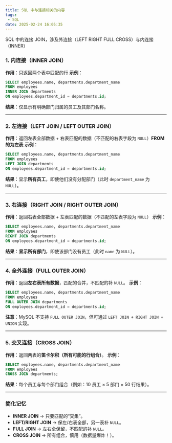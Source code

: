 ```yaml
---
title: SQL 中与连接相关的内容
tags:
 - SQL
date: 2025-02-24 16:05:35
---
```


SQL 中的连接 JOIN，涉及外连接（LEFT RIGHT FULL CROSS）与内连接（INNER）

<!--more-->

### 1. **内连接（INNER JOIN）**

**作用**：只返回两个表中匹配的行
**示例**：

```sql
SELECT employees.name, departments.department_name
FROM employees
INNER JOIN departments 
ON employees.department_id = departments.id;
```

**结果**：仅显示有明确部门归属的员工及其部门名称。

------

### 2. **左连接（LEFT JOIN / LEFT OUTER JOIN）**

**作用**：返回左表全部数据 + 右表匹配的数据（不匹配的右表字段为 `NULL`）**FROM 的为左表**
**示例**：

```sql
SELECT employees.name, departments.department_name
FROM employees
LEFT JOIN departments 
ON employees.department_id = departments.id;
```

**结果**：显示**所有员工**，即使他们没有分配部门（此时 `department_name` 为 `NULL`）。

------

### 3. **右连接（RIGHT JOIN / RIGHT OUTER JOIN）**

**作用**：返回右表全部数据 + 左表匹配的数据（不匹配的左表字段为 `NULL`）
**示例**：

```sql
SELECT employees.name, departments.department_name
FROM employees
RIGHT JOIN departments 
ON employees.department_id = departments.id;
```

**结果**：**显示所有部门**，即使该部门没有员工（此时 `name` 为 `NULL`）。

------

### 4. **全外连接（FULL OUTER JOIN）**

**作用**：返回**左右表所有数据**，匹配的合并，不匹配的补 `NULL`。
 **示例**：

```sql
SELECT employees.name, departments.department_name
FROM employees
FULL OUTER JOIN departments 
ON employees.department_id = departments.id;
```

**注意**：MySQL 不支持 `FULL OUTER JOIN`，但可通过 `LEFT JOIN + RIGHT JOIN + UNION` 实现。

------

### 5. **交叉连接（CROSS JOIN）**

**作用**：返回两表的**笛卡尔积（所有可能的行组合）**。
 **示例**：

```sql
SELECT employees.name, departments.department_name
FROM employees
CROSS JOIN departments;
```

**结果**：每个员工与每个部门组合（例如：10 员工 × 5 部门 = 50 行结果）。

------

### 简化记忆

- **INNER JOIN** → 只要匹配的“交集”。
- **LEFT/RIGHT JOIN** → 保左/右表全部，另一表补 `NULL`。
- **FULL JOIN** → 左右全保留，不匹配的补 `NULL`。
- **CROSS JOIN** → 所有组合，慎用（数据量爆炸！）。
